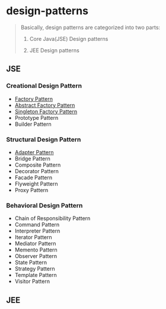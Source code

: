 # design-patterns

> Basically, design patterns are categorized into two parts:
>
> 1. Core Java(JSE) Design patterns
>
> 2. JEE Design patterns

## JSE

### Creational Design Pattern

- [Factory Pattern](docs/patterns/creational/factorymethod/factorymethod.md)
- [Abstract Factory Pattern](docs/patterns/creational/abstractfactory/abstractfactory.md)
- [Singleton Factory Pattern](docs/patterns/creational/singleton/singleton.md)
- Prototype Pattern
- Builder Pattern

### Structural Design Pattern

- [Adapter Pattern](docs/patterns/structual/adapter/adapter.md)
- Bridge Pattern
- Composite Pattern
- Decorator Pattern
- Facade Pattern
- Flyweight Pattern
- Proxy Pattern

### Behavioral Design Pattern

- Chain of Responsibility Pattern
- Command Pattern
- Interpreter Pattern
- Iterator Pattern
- Mediator Pattern
- Memento Pattern
- Observer Pattern
- State Pattern
- Strategy Pattern
- Template Pattern
- Visitor Pattern

## JEE